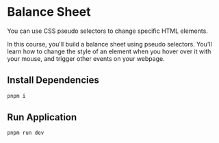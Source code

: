 # Balance Sheet
You can use CSS pseudo selectors to change specific HTML elements.

In this course, you'll build a balance sheet using pseudo selectors. You'll learn how to change the style of an element when you hover over it with your mouse, and trigger other events on your webpage.

## Install Dependencies
```sh
pnpm i
```

## Run Application
```sh
pnpm run dev
```
